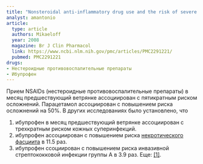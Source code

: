 ```yaml
---
title: "Nonsteroidal anti-inflammatory drug use and the risk of severe skin and soft tissue complications in patients with varicella or zoster disease"
analyst: amantonio
article:
  type: article
  authors: Mikaeloff
  year: 2008
  magazine: Br J Clin Pharmacol
  link: https://www.ncbi.nlm.nih.gov/pmc/articles/PMC2291221/
  pubmed: PMC2291221
drugs:
- Нестероидные противовоспалительные препараты
- Ибупрофен
---
```


Прием NSAIDs (нестероидные противовоспалительные препараты) в месяц предшествующий ветрянке ассоциирован с пятикратным риском осложнений. Парацетамол ассоциирован с повышением риска осложнений на 50%.
В других исследованиях было установлено, что
1) ибупрофен в месяц предшествующий ветрянке ассоциирован с трехкратным риском кожных суперинфекций.
2) ибупрофен ассоциирован с повышением риска [некротического фасциита](https://en.wikipedia.org/wiki/Necrotizing_fasciitis) в 11.5 раз.
3) ибупрофен ссоциирован с повышением риска инвазивной стрептококковой инфекции группы А в 3.9 раз. Еще: [[1]](https://www.ncbi.nlm.nih.gov/pubmed/26297238).
